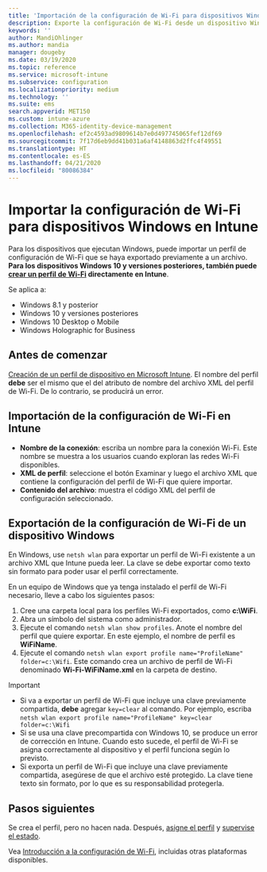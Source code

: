 ```yaml
---
title: 'Importación de la configuración de Wi-Fi para dispositivos Windows en Microsoft Intune: Azure | Microsoft Docs'
description: Exporte la configuración de Wi-Fi desde un dispositivo Windows como un archivo XML mediante netsh wlan. Después, importe este archivo en Intune para crear un perfil de Wi-Fi para los dispositivos que ejecutan Windows 8.1, Windows 10 y Windows Holographic for Business.
keywords: ''
author: MandiOhlinger
ms.author: mandia
manager: dougeby
ms.date: 03/19/2020
ms.topic: reference
ms.service: microsoft-intune
ms.subservice: configuration
ms.localizationpriority: medium
ms.technology: ''
ms.suite: ems
search.appverid: MET150
ms.custom: intune-azure
ms.collection: M365-identity-device-management
ms.openlocfilehash: ef2c4593ad9809614b7e0d497745065fef12df69
ms.sourcegitcommit: 7f17d6eb9dd41b031a6af4148863d2ffc4f49551
ms.translationtype: HT
ms.contentlocale: es-ES
ms.lasthandoff: 04/21/2020
ms.locfileid: "80086384"
---
```

# <a name="import-wi-fi-settings-for-windows-devices-in-intune"></a>Importar la configuración de Wi-Fi para dispositivos Windows en Intune

Para los dispositivos que ejecutan Windows, puede importar un perfil de configuración de Wi-Fi que se haya exportado previamente a un archivo. **Para los dispositivos Windows 10 y versiones posteriores, también puede [crear un perfil de Wi-Fi](wi-fi-settings-windows.md) directamente en Intune**.

Se aplica a:  
- Windows 8.1 y posterior
- Windows 10 y versiones posteriores
- Windows 10 Desktop o Mobile
- Windows Holographic for Business

## <a name="before-you-begin"></a>Antes de comenzar

[Creación de un perfil de dispositivo en Microsoft Intune](wi-fi-settings-configure.md). El nombre del perfil **debe** ser el mismo que el del atributo de nombre del archivo XML del perfil de Wi-Fi. De lo contrario, se producirá un error.

## <a name="import-the-wi-fi-settings-into-intune"></a>Importación de la configuración de Wi-Fi en Intune

- **Nombre de la conexión**: escriba un nombre para la conexión Wi-Fi. Este nombre se muestra a los usuarios cuando exploran las redes Wi-Fi disponibles.
- **XML de perfil**: seleccione el botón Examinar y luego el archivo XML que contiene la configuración del perfil de Wi-Fi que quiere importar.
- **Contenido del archivo**: muestra el código XML del perfil de configuración seleccionado.

## <a name="export-wi-fi-settings-from-a-windows-device"></a>Exportación de la configuración de Wi-Fi de un dispositivo Windows

En Windows, use `netsh wlan` para exportar un perfil de Wi-Fi existente a un archivo XML que Intune pueda leer. La clave se debe exportar como texto sin formato para poder usar el perfil correctamente.

En un equipo de Windows que ya tenga instalado el perfil de Wi-Fi necesario, lleve a cabo los siguientes pasos:

1. Cree una carpeta local para los perfiles Wi-Fi exportados, como **c:\WiFi**.
2. Abra un símbolo del sistema como administrador.
3. Ejecute el comando `netsh wlan show profiles`. Anote el nombre del perfil que quiere exportar. En este ejemplo, el nombre de perfil es **WiFiName**.
4. Ejecute el comando `netsh wlan export profile name="ProfileName" folder=c:\Wifi`. Este comando crea un archivo de perfil de Wi-Fi denominado **Wi-Fi-WiFiName.xml** en la carpeta de destino.

> [!IMPORTANT]
> - Si va a exportar un perfil de Wi-Fi que incluye una clave previamente compartida, **debe** agregar `key=clear` al comando. Por ejemplo, escriba `netsh wlan export profile name="ProfileName" key=clear folder=c:\Wifi`
> - Si se usa una clave precompartida con Windows 10, se produce un error de corrección en Intune. Cuando esto sucede, el perfil de Wi-Fi se asigna correctamente al dispositivo y el perfil funciona según lo previsto.
> - Si exporta un perfil de Wi-Fi que incluye una clave previamente compartida, asegúrese de que el archivo esté protegido. La clave tiene texto sin formato, por lo que es su responsabilidad protegerla.

## <a name="next-steps"></a>Pasos siguientes

Se crea el perfil, pero no hacen nada. Después, [asigne el perfil](device-profile-assign.md) y [supervise el estado](device-profile-monitor.md).

Vea [Introducción a la configuración de Wi-Fi](wi-fi-settings-configure.md), incluidas otras plataformas disponibles.
